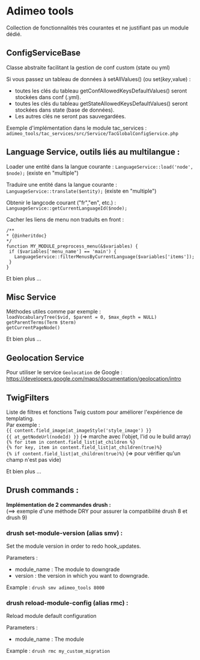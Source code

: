 # Adimeo tools
Collection de fonctionnalités très courantes et ne justifiant pas un module dédié.

## ConfigServiceBase
Classe abstraite facilitant la gestion de conf custom (state ou yml)

Si vous passez un tableau de données à setAllValues() (ou set($key,$value) :  
- toutes les clés du tableau getConfAllowedKeysDefaultValues() seront stockées dans conf (.yml).  
- toutes les clés du tableau getStateAllowedKeysDefaultValues() seront stockées dans state (base de données).  
- Les autres clés ne seront pas sauvegardées.  

Exemple d'implémentation dans le module tac_services : `adimeo_tools/tac_services/src/Service/TacGlobalConfigService.php`

## Language Service, outils liés au multilangue :

Loader une entité dans la langue courante : ```LanguageService::load('node', $node);``` (existe en "multiple")  

Traduire une entité dans la langue courante : ```LanguageService::translate($entity);``` (existe en "multiple")  

Obtenir le langcode courant ("fr","en", etc.) : ```LanguageService::getCurrentLanguageId($node);```  

Cacher les liens de menu non traduits en front :  
```
/**
* {@inheritdoc}
*/
function MY_MODULE_preprocess_menu(&$variables) {
 if ($variables['menu_name'] == 'main') {
   LanguageService::filterMenusByCurrentLanguage($variables['items']);
 }
}
```

Et bien plus ... 


## Misc Service
Méthodes utiles comme par exemple :  
```loadVocabularyTree($vid, $parent = 0, $max_depth = NULL)```  
```getParentTerms(Term $term)```  
```getCurrentPageNode()```  

Et bien plus ...  

## Geolocation Service
Pour utiliser le service `Geolocation` de Google : https://developers.google.com/maps/documentation/geolocation/intro

## TwigFilters
Liste de filtres et fonctions Twig custom pour améliorer l'expérience de templating.  
Par exemple :  
```{{ content.field_image|at_imageStyle('style_image') }}```   
```{{ at_getNodeUrl(nodeId) }}``` (=> marche avec l'objet, l'id ou le build array)   
```{% for item in content.field_list|at_children %}```  
```{% for key, item in content.field_list|at_children(true)%}```  
```{% if content.field_list|at_children(true)%}``` (=> pour vérifier qu'un champ n'est pas vide)  

Et bien plus ...

## Drush commands :
**Implémentation de 2 commandes drush :**  
(==> exemple d'une méthode DRY pour assurer la compatibilité drush 8 et drush 9)  

### drush set-module-version (alias smv) :
Set the module version in order to redo hook_updates.

Parameters : 
 - module_name : The module to downgrade
 - version : the version in which you want to downgrade.
 
Example :
    ```drush smv adimeo_tools 8000```

### drush reload-module-config (alias rmc) :
Reload module default configuration

Parameters : 
 - module_name : The module
 
 Example :
     ```drush rmc my_custom_migration```
